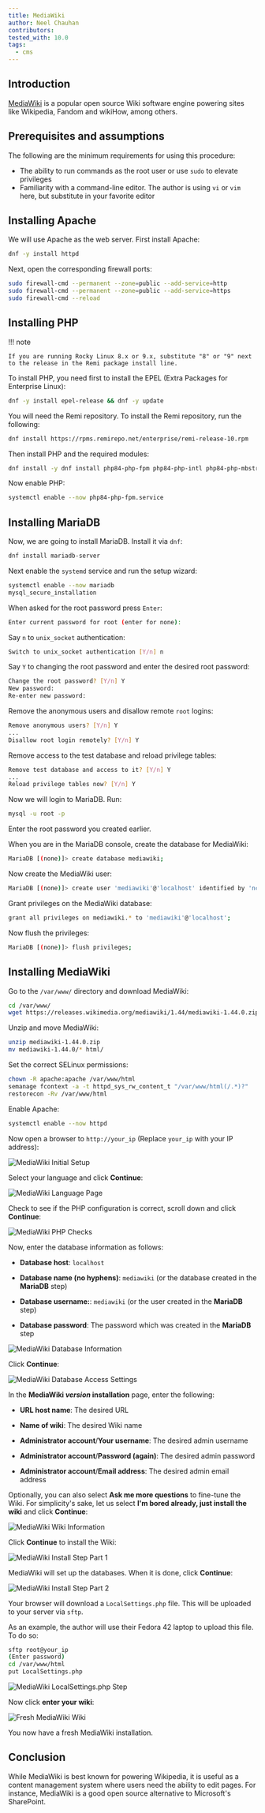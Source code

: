 ```yaml
---
title: MediaWiki
author: Neel Chauhan
contributors:
tested_with: 10.0
tags:
  - cms
---
```


## Introduction

[MediaWiki](https://www.mediawiki.org/wiki/MediaWiki) is a popular open source Wiki software engine powering sites like Wikipedia, Fandom and wikiHow, among others.

## Prerequisites and assumptions

The following are the minimum requirements for using this procedure:

* The ability to run commands as the root user or use `sudo` to elevate privileges
* Familiarity with a command-line editor. The author is using `vi` or `vim` here, but substitute in your favorite editor

## Installing Apache

We will use Apache as the web server. First install Apache:

```bash
dnf -y install httpd
```

Next, open the corresponding firewall ports:

```bash
sudo firewall-cmd --permanent --zone=public --add-service=http
sudo firewall-cmd --permanent --zone=public --add-service=https
sudo firewall-cmd --reload
```

## Installing PHP

!!! note

    If you are running Rocky Linux 8.x or 9.x, substitute "8" or "9" next to the release in the Remi package install line. 

To install PHP, you need first to install the EPEL (Extra Packages for Enterprise Linux):

```bash
dnf -y install epel-release && dnf -y update
```

You will need the Remi repository. To install the Remi repository, run the following:

```bash
dnf install https://rpms.remirepo.net/enterprise/remi-release-10.rpm
```

Then install PHP and the required modules:

```bash
dnf install -y dnf install php84-php-fpm php84-php-intl php84-php-mbstring php84-php-apcu php84-php-curl php84-php-mysql php84-php-xml
```

Now enable PHP:

```bash
systemctl enable --now php84-php-fpm.service
```

## Installing MariaDB

Now, we are going to install MariaDB. Install it via `dnf`:

```bash
dnf install mariadb-server
```

Next enable the `systemd` service and run the setup wizard:

```bash
systemctl enable --now mariadb
mysql_secure_installation
```

When asked for the root password press `Enter`:

```bash
Enter current password for root (enter for none):
```

Say `n` to `unix_socket` authentication:

```bash
Switch to unix_socket authentication [Y/n] n
```

Say `Y` to changing the root password and enter the desired root password:

```bash
Change the root password? [Y/n] Y
New password: 
Re-enter new password: 
```

Remove the anonymous users and disallow remote `root` logins:

```bash
Remove anonymous users? [Y/n] Y
...
Disallow root login remotely? [Y/n] Y
```

Remove access to the test database and reload privilege tables:

```bash
Remove test database and access to it? [Y/n] Y
...
Reload privilege tables now? [Y/n] Y
```

Now we will login to MariaDB. Run:

```bash
mysql -u root -p
```

Enter the root password you created earlier.

When you are in the MariaDB console, create the database for MediaWiki:

```bash
MariaDB [(none)]> create database mediawiki;
```

Now create the MediaWiki user:

```bash
MariaDB [(none)]> create user 'mediawiki'@'localhost' identified by 'nchauhan11';
```

Grant privileges on the MediaWiki database:
```bash
grant all privileges on mediawiki.* to 'mediawiki'@'localhost';
```

Now flush the privileges:

```bash
MariaDB [(none)]> flush privileges;
```

## Installing MediaWiki

Go to the `/var/www/` directory and download MediaWiki:

```bash
cd /var/www/
wget https://releases.wikimedia.org/mediawiki/1.44/mediawiki-1.44.0.zip
```

Unzip and move MediaWiki:

```bash
unzip mediawiki-1.44.0.zip
mv mediawiki-1.44.0/* html/
```

Set the correct SELinux permissions:

```bash
chown -R apache:apache /var/www/html
semanage fcontext -a -t httpd_sys_rw_content_t "/var/www/html(/.*)?"
restorecon -Rv /var/www/html
```

Enable Apache:

```bash
systemctl enable --now httpd
```

Now open a browser to `http://your_ip` (Replace `your_ip` with your IP address):

![MediaWiki Initial Setup](../images/mediawiki_1.png)

Select your language and click **Continue**:

![MediaWiki Language Page](../images/mediawiki_2.png)

Check to see if the PHP configuration is correct, scroll down and click **Continue**:

![MediaWiki PHP Checks](../images/mediawiki_3.png)

Now, enter the database information as follows:

 * **Database host**: `localhost`

 * **Database name (no hyphens)**: `mediawiki` (or the database created in the **MariaDB** step)

 * **Database username:**: `mediawiki` (or the user created in the **MariaDB** step)

 * **Database password**: The password which was created in the **MariaDB** step

![MediaWiki Database Information](../images/mediawiki_4.png)

Click **Continue**:

![MediaWiki Database Access Settings](../images/mediawiki_5.png)

In the **MediaWiki *version* installation** page, enter the following:

 * **URL host name**: The desired URL

 * **Name of wiki**: The desired Wiki name

 * **Administrator account**/**Your username**: The desired admin username

 * **Administrator account**/**Password (again)**: The desired admin password

 * **Administrator account**/**Email address**: The desired admin email address

Optionally, you can also select **Ask me more questions** to fine-tune the Wiki. For simplicity's sake, let us select **I'm bored already, just install the wiki** and click **Continue**:

![MediaWiki Wiki Information](../images/mediawiki_6.png)

Click **Continue** to install the Wiki:

![MediaWiki Install Step Part 1](../images/mediawiki_7.png)

MediaWiki will set up the databases. When it is done, click **Continue**:

![MediaWiki Install Step Part 2](../images/mediawiki_8.png)

Your browser will download a `LocalSettings.php` file. This will be uploaded to your server via `sftp`.

As an example, the author will use their Fedora 42 laptop to upload this file. To do so:

```bash
sftp root@your_ip
(Enter password)
cd /var/www/html
put LocalSettings.php 
```

![MediaWiki LocalSettings.php Step](../images/mediawiki_9.png)

Now click **enter your wiki**:

![Fresh MediaWiki Wiki](../images/mediawiki_10.png)

You now have a fresh MediaWiki installation.

## Conclusion

While MediaWiki is best known for powering Wikipedia, it is useful as a content management system where users need the ability to edit pages. For instance, MediaWiki is a good open source alternative to Microsoft's SharePoint.
